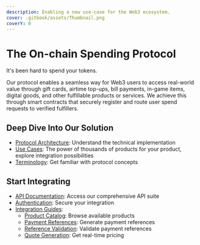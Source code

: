 ```yaml
---
description: Enabling a new use-case for the Web3 ecosystem.
cover: .gitbook/assets/Thumbnail.png
coverY: 0
---
```


# The On-chain Spending Protocol

It's been hard to spend your tokens.

Our protocol enables a seamless way for Web3 users to access real-world value through gift cards, airtime top-ups, bill payments, in-game items, digital goods, and other fulfillable products or services. We achieve this through smart contracts that securely register and route user spend requests to verified fulfillers.

## Deep Dive Into Our Solution

* [Protocol Architecture](welcome/architecture/): Understand the technical implementation
* [Use Cases](welcome/use-cases.md): The power of thousands of products for your product, explore integration possibilities
* [Terminology](welcome/terminology.md): Get familiar with protocol concepts

## Start Integrating

* [API Documentation](fulfiller-api/api-reference/): Access our comprehensive API suite
* [Authentication](fulfiller-api/authentication.md): Secure your integration
* [Integration Guides](fulfiller-api/guides/):
  * [Product Catalog](fulfiller-api/guides/get-available-products.md): Browse available products
  * [Payment References](fulfiller-api/guides/get-a-payment-reference.md): Generate payment references
  * [Reference Validation](fulfiller-api/guides/validate-a-payment-reference.md): Validate payment references
  * [Quote Generation](fulfiller-api/guides/get-a-quote.md): Get real-time pricing
